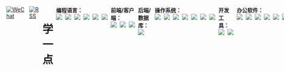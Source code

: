 <div style="display:flex;gap:8px;"> 
  <a href="https://weixin.qq.com/" target="\_blank" rel="noopener noreferrer">     <img src="https://img.shields.io/badge/WeChat-07C160?style=for-the-badge&logo=wechat&logoColor=white" alt="WeChat">   </a>  
 <a href="https://example.com/rss" target="\_blank" rel="noopener noreferrer">     
<img src="https://img.shields.io/badge/RSS-FFA500?style=for-the-badge&logo=rss&logoColor=white" alt="RSS">   
</a>  

# 学一点
<div style="margin-bottom: 12px;">
  <span style="font-weight: bold; margin-right: 8px;">编程语言：</span>
  <div style="display: inline-flex; gap: 8px; vertical-align: middle;">
    <img src="https://img.shields.io/badge/HTML5-E34F26?style=for-the-badge&logo=html5&logoColor=white">
    <img src="https://img.shields.io/badge/CSS3-1572B6?style=for-the-badge&logo=css3&logoColor=white">
    <img src="https://img.shields.io/badge/JavaScript-323330?style=for-the-badge&logo=javascript&logoColor=F7DF1E">
    <img src="https://img.shields.io/badge/Python-FFD43B?style=for-the-badge&logo=python&logoColor=blue">
    <img src="https://img.shields.io/badge/C-00599C?style=for-the-badge&logo=c&logoColor=white">
    <img src="https://img.shields.io/badge/C%2B%2B-00599C?style=for-the-badge&logo=c%2B%2B&logoColor=white">
  </div>
</div>
<div style="margin-bottom: 12px;">
  <span style="font-weight: bold; margin-right: 8px;">前端/客户端：</span>
  <div style="display: inline-flex; gap: 8px; vertical-align: middle;">
    <img src="https://img.shields.io/badge/json-5E5C5C?style=for-the-badge&logo=json&logoColor=white">
    <img src="https://img.shields.io/badge/Flutter-02569B?style=for-the-badge&logo=flutter&logoColor=white">
    <img src="https://img.shields.io/badge/Android-3DDC84?style=for-the-badge&logo=android&logoColor=white">
  </div>
</div>
<div style="margin-bottom: 12px;">
  <span style="font-weight: bold; margin-right: 8px;">后端/数据库：</span>
  <div style="display: inline-flex; gap: 8px; vertical-align: middle;">
    <img src="https://img.shields.io/badge/MySQL-005C84?style=for-the-badge&logo=mysql&logoColor=white">
  </div>
</div>
<div style="margin-bottom: 12px;">
  <span style="font-weight: bold; margin-right: 8px;">操作系统：</span>
  <div style="display: inline-flex; gap: 8px; vertical-align: middle;">
    <img src="https://img.shields.io/badge/Windows-0078D6?style=for-the-badge&logo=windows&logoColor=white">
    <img src="https://img.shields.io/badge/Linux-FCC624?style=for-the-badge&logo=linux&logoColor=black">
    <img src="https://img.shields.io/badge/Ubuntu-E95420?style=for-the-badge&logo=ubuntu&logoColor=white">
    <img src="https://img.shields.io/badge/Cent%20OS-262577?style=for-the-badge&logo=CentOS&logoColor=white">
    <img src="https://img.shields.io/badge/Deepin-007CFF?style=for-the-badge&logo=deepin&logoColor=white">
    <img src="https://img.shields.io/badge/Kali_Linux-557C94?style=for-the-badge&logo=kali-linux&logoColor=white">
    <img src="https://img.shields.io/badge/lineageos-167C80?style=for-the-badge&logo=lineageos&logoColor=white">
  </div>
</div>
<div style="margin-bottom: 12px;">
  <span style="font-weight: bold; margin-right: 8px;">开发工具：</span>
  <div style="display: inline-flex; gap: 8px; vertical-align: middle;">
    <img src="https://img.shields.io/badge/GIT-E44C30?style=for-the-badge&logo=git&logoColor=white">
    <img src="https://img.shields.io/badge/Markdown-000000?style=for-the-badge&logo=markdown&logoColor=white">
  </div>
</div>
<div>
  <span style="font-weight: bold; margin-right: 8px;">办公软件：</span>
  <div style="display: inline-flex; gap: 8px; vertical-align: middle;">
    <img src="https://img.shields.io/badge/Notion-000000?style=for-the-badge&logo=notion&logoColor=white">
    <img src="https://img.shields.io/badge/Obsidian-483699?style=for-the-badge&logo=Obsidian&logoColor=white">
    <img src="https://img.shields.io/badge/Microsoft_Word-2B579A?style=for-the-badge&logo=microsoft-word&logoColor=white">
    <img src="https://img.shields.io/badge/Microsoft_Excel-217346?style=for-the-badge&logo=microsoft-excel&logoColor=white">
    <img src="https://img.shields.io/badge/Microsoft_PowerPoint-B7472A?style=for-the-badge&logo=microsoft-powerpoint&logoColor=white">
    <img src="https://img.shields.io/badge/Microsoft_Access-A4373A?style=for-the-badge&logo=microsoft-access&logoColor=white">
  </div>
</div>
